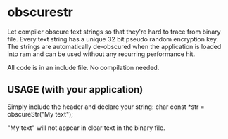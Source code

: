 obscurestr
==========

Let compiler obscure text strings so that they're hard to trace from binary
file. Every text string has a unique 32 bit pseudo random encryption key.
The strings are automatically de-obscured when the application is loaded 
into ram and can be used without any recurring performance hit.

All code is in an include file. No compilation needed.

USAGE (with your application)
-----------------------------

Simply include the header and declare your string:
char const *str = obscureStr("My text");

"My text" will not appear in clear text in the binary file.
